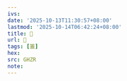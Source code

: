 ```yaml
---
ivs:
date: '2025-10-13T11:30:57+08:00'
lastmod: '2025-10-14T06:42:24+08:00'
title: 󰧭
url: 󰧭
tags: [篕]
hex: 
src: GHZR
note:
---
```

